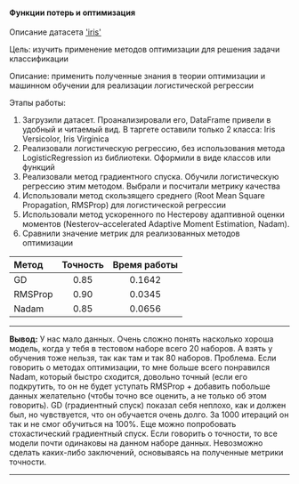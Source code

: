 #### Функции потерь и оптимизация

Описание датасета ['iris'](https://scikit-learn.org/stable/modules/generated/sklearn.datasets.load_iris.html)

Цель: изучить применение методов оптимизации для решения задачи классификации

Описание: применить полученные знания в теории оптимизации и машинном обучении для реализации логистической регрессии  

Этапы работы:
1. Загрузили датасет. Проанализировали его, DataFrame привели в удобный и читаемый вид. В таргете оставили только 2 класса: Iris Versicolor, Iris Virginica
2. Реализовали логистическую регрессию, без использования метода LogisticRegression из библиотеки. Оформили в виде классов или функций
3. Реализовали метод градиентного спуска. Обучили логистическую регрессию этим методом. Выбрали и посчитали метрику качества
4. Использовали метод скользящего среднего (Root Mean Square Propagation, RMSProp) для логистической регрессии
5. Использовали метод ускоренного по Нестерову адаптивной оценки моментов (Nesterov–accelerated Adaptive Moment Estimation, Nadam).
6. Сравнили значение метрик для реализованных методов оптимизации



| Метод        | Точность | Время работы |
|:-------------|:--------:|:------------:|
| GD           |   0.85   |    0.1642    | 
| RMSProp      |   0.90   |    0.0345    |
| Nadam        |   0.85   |    0.0656    | 
<hr>
<b>Вывод:</b> У нас мало данных. Очень сложно понять насколько хороша модель, когда у тебя в тестовом наборе всего 20 наборов. А взять у обучения тоже нельзя, так как там и так 80 наборов. Проблема.   
Если говорить о методах оптимизации, то мне больше всего понравился Nadam, который быстро сходится, довольно точный (если его подкрутить, то он не будет уступать RMSProp + добавить побольше данных желательно (чтобы точно все оценить, а не только об этом говорить).   
GD (градиентный спуск) показал себя неплохо, как и должен был, но чувствуется, что он обучается очень долго. За 1000 итераций он так и не смог обучиться на 100%. Еще можно попробовать стохастический градиентный спуск.   
Если говорить о точности, то все модели почти одинаковы на данном наборе данных. Невозможно сделать каких-либо заключений, основываясь на полученные метрики точности.
<hr>






